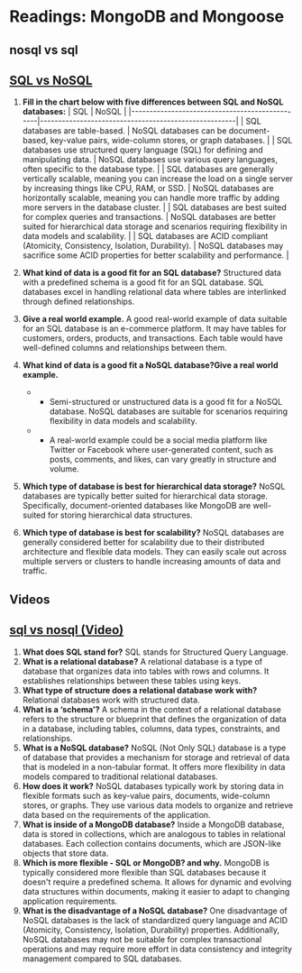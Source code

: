 # Readings: MongoDB and Mongoose


## nosql vs sql



## [SQL vs NoSQL](https://www.thegeekstuff.com/2014/01/sql-vs-nosql-db/?utm_source=tuicool) 
1. **Fill in the chart below with five differences between SQL and NoSQL databases:**
   | SQL                                            | NoSQL                                               |
|------------------------------------------------|------------------------------------------------------|
| SQL databases are table-based.                | NoSQL databases can be document-based, key-value pairs, wide-column stores, or graph databases. |
| SQL databases use structured query language (SQL) for defining and manipulating data. | NoSQL databases use various query languages, often specific to the database type. |
| SQL databases are generally vertically scalable, meaning you can increase the load on a single server by increasing things like CPU, RAM, or SSD. | NoSQL databases are horizontally scalable, meaning you can handle more traffic by adding more servers in the database cluster. |
| SQL databases are best suited for complex queries and transactions. | NoSQL databases are better suited for hierarchical data storage and scenarios requiring flexibility in data models and scalability. |
| SQL databases are ACID compliant (Atomicity, Consistency, Isolation, Durability). | NoSQL databases may sacrifice some ACID properties for better scalability and performance. |

3. **What kind of data is a good fit for an SQL database?** Structured data with a predefined schema is a good fit for an SQL database. SQL databases excel in handling relational data where tables are interlinked through defined relationships.

4. **Give a real world example.** A good real-world example of data suitable for an SQL database is an e-commerce platform. It may have tables for customers, orders, products, and transactions. Each table would have well-defined columns and relationships between them.
5. **What kind of data is a good fit a NoSQL database?Give a real world example.**
   * - Semi-structured or unstructured data is a good fit for a NoSQL database. NoSQL databases are suitable for scenarios requiring flexibility in data models and scalability.
   * - A real-world example could be a social media platform like Twitter or Facebook where user-generated content, such as posts, comments, and likes, can vary greatly in structure and volume.
6. **Which type of database is best for hierarchical data storage?** NoSQL databases are typically better suited for hierarchical data storage. Specifically, document-oriented databases like MongoDB are well-suited for storing hierarchical data structures.
7. **Which type of database is best for scalability?** NoSQL databases are generally considered better for scalability due to their distributed architecture and flexible data models. They can easily scale out across multiple servers or clusters to handle increasing amounts of data and traffic.

## Videos
## [sql vs nosql (Video)](https://www.youtube.com/watch?v=ZS_kXvOeQ5Y)

1. **What does SQL stand for?** SQL stands for Structured Query Language.
2. **What is a relational database?** A relational database is a type of database that organizes data into tables with rows and columns. It establishes relationships between these tables using keys.
3. **What type of structure does a relational database work with?** Relational databases work with structured data.
4. **What is a ‘schema’?** A schema in the context of a relational database refers to the structure or blueprint that defines the organization of data in a database, including tables, columns, data types, constraints, and relationships.
5. **What is a NoSQL database?** NoSQL (Not Only SQL) database is a type of database that provides a mechanism for storage and retrieval of data that is modeled in a non-tabular format. It offers more flexibility in data models compared to traditional relational databases.
6. **How does it work?** NoSQL databases typically work by storing data in flexible formats such as key-value pairs, documents, wide-column stores, or graphs. They use various data models to organize and retrieve data based on the requirements of the application.
7. **What is inside of a MongoDB database?** Inside a MongoDB database, data is stored in collections, which are analogous to tables in relational databases. Each collection contains documents, which are JSON-like objects that store data.
8. **Which is more flexible - SQL or MongoDB? and why.** MongoDB is typically considered more flexible than SQL databases because it doesn't require a predefined schema. It allows for dynamic and evolving data structures within documents, making it easier to adapt to changing application requirements.
9. **What is the disadvantage of a NoSQL database?** One disadvantage of NoSQL databases is the lack of standardized query language and ACID (Atomicity, Consistency, Isolation, Durability) properties. Additionally, NoSQL databases may not be suitable for complex transactional operations and may require more effort in data consistency and integrity management compared to SQL databases.



